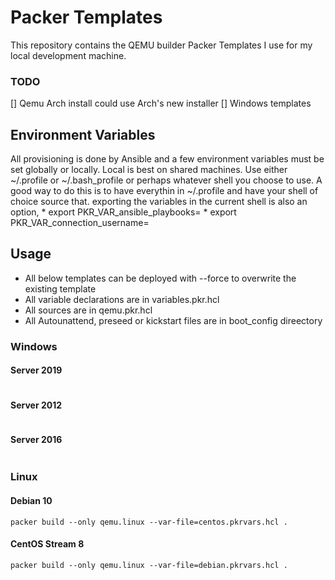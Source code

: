 # Packer Templates
This repository contains the QEMU builder Packer Templates I use for my local development machine.

### TODO
[] Qemu Arch install could use Arch's new installer
[] Windows templates

## Environment Variables
All provisioning is done by Ansible and a few environment variables must be set globally or locally. Local is best on shared machines. Use either ~/.profile or ~/.bash\_profile or perhaps whatever shell you choose to use. A good way to do this is to have everythin in ~/.profile and have your shell of choice source that. exporting the variables in the current shell is also an option,
    * export PKR\_VAR\_ansible\_playbooks=
    * export PKR\_VAR\_connection\_username=

## Usage
* All below templates can be deployed with --force to overwrite the existing template
* All variable declarations are in variables.pkr.hcl
* All sources are in qemu.pkr.hcl
* All Autounattend, preseed or kickstart files are in boot\_config direectory


### Windows
#### Server 2019
```
```

#### Server 2012
```
```
#### Server 2016
```
```

### Linux

#### Debian 10
```
packer build --only qemu.linux --var-file=centos.pkrvars.hcl .
```

#### CentOS Stream 8
```
packer build --only qemu.linux --var-file=debian.pkrvars.hcl .
```
